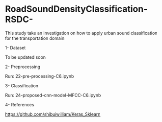 # RoadSoundDensityClassification-RSDC-

This study take an investigation on how to apply urban sound classification for the transportation domain


1- Dataset

To be updated soon

2- Preprocessing

Run: 22-pre-processing-C6.ipynb

3- Classification


Run: 24-proposed-cnn-model-MFCC-C6.ipynb


4- References


https://github.com/shibuiwilliam/Keras_Sklearn

